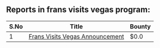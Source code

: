 ## Reports in frans visits vegas program:
| S.No | Title | Bounty |
| ---- | ----- | ------ |
| 1 | [Frans Visits Vegas Announcement](https://hackerone.com/reports/251747) | $0.0 |